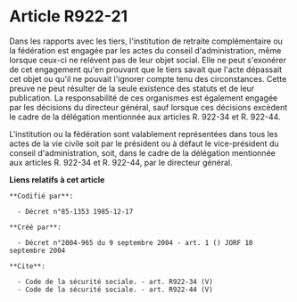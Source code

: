 # Article R922-21

Dans les rapports avec les tiers, l'institution de retraite complémentaire ou la fédération est engagée par les actes du
conseil d'administration, même lorsque ceux-ci ne relèvent pas de leur objet social. Elle ne peut s'exonérer de cet
engagement qu'en prouvant que le tiers savait que l'acte dépassait cet objet ou qu'il ne pouvait l'ignorer compte tenu des
circonstances. Cette preuve ne peut résulter de la seule existence des statuts et de leur publication. La responsabilité de
ces organismes est également engagée par les décisions du directeur général, sauf lorsque ces décisions excèdent le cadre de
la délégation mentionnée aux articles R. 922-34 et R. 922-44.

L'institution ou la fédération sont valablement représentées dans tous les actes de la vie civile soit par le président ou à
défaut le vice-président du conseil d'administration, soit, dans le cadre de la délégation mentionnée aux articles R. 922-34
et R. 922-44, par le directeur général.

**Liens relatifs à cet article**

	**Codifié par**:

	  - Décret n°85-1353 1985-12-17

	**Créé par**:

	  - Décret n°2004-965 du 9 septembre 2004 - art. 1 () JORF 10 septembre 2004

	**Cite**:

	  - Code de la sécurité sociale. - art. R922-34 (V)
	  - Code de la sécurité sociale. - art. R922-44 (V)
